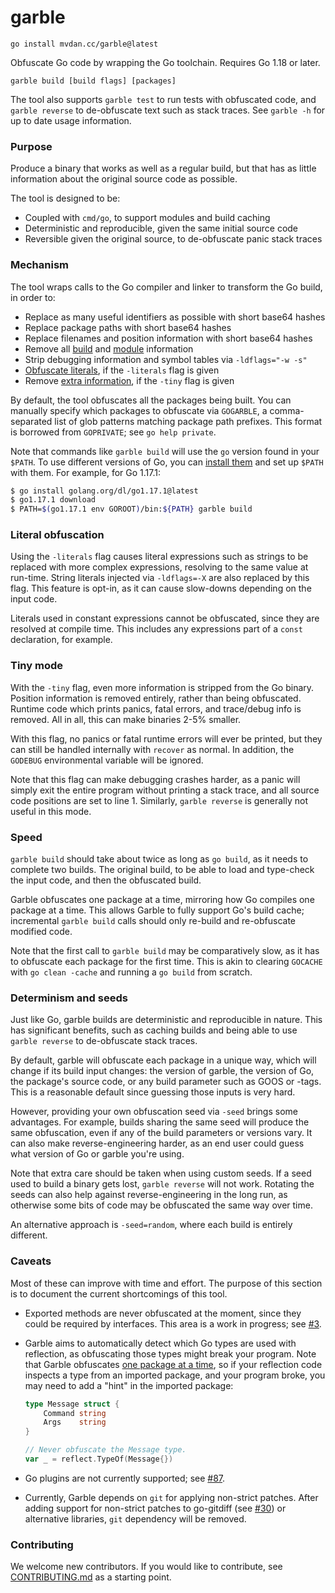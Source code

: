 # garble

	go install mvdan.cc/garble@latest

Obfuscate Go code by wrapping the Go toolchain. Requires Go 1.18 or later.

	garble build [build flags] [packages]

The tool also supports `garble test` to run tests with obfuscated code,
and `garble reverse` to de-obfuscate text such as stack traces.
See `garble -h` for up to date usage information.

### Purpose

Produce a binary that works as well as a regular build, but that has as little
information about the original source code as possible.

The tool is designed to be:

* Coupled with `cmd/go`, to support modules and build caching
* Deterministic and reproducible, given the same initial source code
* Reversible given the original source, to de-obfuscate panic stack traces

### Mechanism

The tool wraps calls to the Go compiler and linker to transform the Go build, in
order to:

* Replace as many useful identifiers as possible with short base64 hashes
* Replace package paths with short base64 hashes
* Replace filenames and position information with short base64 hashes
* Remove all [build](https://go.dev/pkg/runtime/#Version) and [module](https://go.dev/pkg/runtime/debug/#ReadBuildInfo) information
* Strip debugging information and symbol tables via `-ldflags="-w -s"`
* [Obfuscate literals](#literal-obfuscation), if the `-literals` flag is given
* Remove [extra information](#tiny-mode), if the `-tiny` flag is given

By default, the tool obfuscates all the packages being built.
You can manually specify which packages to obfuscate via `GOGARBLE`,
a comma-separated list of glob patterns matching package path prefixes.
This format is borrowed from `GOPRIVATE`; see `go help private`.

Note that commands like `garble build` will use the `go` version found in your
`$PATH`. To use different versions of Go, you can
[install them](https://go.dev/doc/manage-install#installing-multiple)
and set up `$PATH` with them. For example, for Go 1.17.1:

```sh
$ go install golang.org/dl/go1.17.1@latest
$ go1.17.1 download
$ PATH=$(go1.17.1 env GOROOT)/bin:${PATH} garble build
```

### Literal obfuscation

Using the `-literals` flag causes literal expressions such as strings to be
replaced with more complex expressions, resolving to the same value at run-time.
String literals injected via `-ldflags=-X` are also replaced by this flag.
This feature is opt-in, as it can cause slow-downs depending on the input code.

Literals used in constant expressions cannot be obfuscated, since they are
resolved at compile time. This includes any expressions part of a `const`
declaration, for example.

### Tiny mode

With the `-tiny` flag, even more information is stripped from the Go binary.
Position information is removed entirely, rather than being obfuscated.
Runtime code which prints panics, fatal errors, and trace/debug info is removed.
All in all, this can make binaries 2-5% smaller.

With this flag, no panics or fatal runtime errors will ever be printed, but they
can still be handled internally with `recover` as normal. In addition, the
`GODEBUG` environmental variable will be ignored.

Note that this flag can make debugging crashes harder, as a panic will simply
exit the entire program without printing a stack trace, and all source code
positions are set to line 1. Similarly, `garble reverse` is generally not useful
in this mode.

### Speed

`garble build` should take about twice as long as `go build`, as it needs to
complete two builds. The original build, to be able to load and type-check the
input code, and then the obfuscated build.

Garble obfuscates one package at a time, mirroring how Go compiles one package
at a time. This allows Garble to fully support Go's build cache; incremental
`garble build` calls should only re-build and re-obfuscate modified code.

Note that the first call to `garble build` may be comparatively slow,
as it has to obfuscate each package for the first time. This is akin to clearing
`GOCACHE` with `go clean -cache` and running a `go build` from scratch.

### Determinism and seeds

Just like Go, garble builds are deterministic and reproducible in nature.
This has significant benefits, such as caching builds and being able to use
`garble reverse` to de-obfuscate stack traces.

By default, garble will obfuscate each package in a unique way,
which will change if its build input changes: the version of garble, the version
of Go, the package's source code, or any build parameter such as GOOS or -tags.
This is a reasonable default since guessing those inputs is very hard.

However, providing your own obfuscation seed via `-seed` brings some advantages.
For example, builds sharing the same seed will produce the same obfuscation,
even if any of the build parameters or versions vary.
It can also make reverse-engineering harder, as an end user could guess what
version of Go or garble you're using.

Note that extra care should be taken when using custom seeds.
If a seed used to build a binary gets lost, `garble reverse` will not work.
Rotating the seeds can also help against reverse-engineering in the long run,
as otherwise some bits of code may be obfuscated the same way over time.

An alternative approach is `-seed=random`, where each build is entirely different.

### Caveats

Most of these can improve with time and effort. The purpose of this section is
to document the current shortcomings of this tool.

* Exported methods are never obfuscated at the moment, since they could
  be required by interfaces. This area is a work in progress; see
  [#3](https://github.com/burrowers/garble/issues/3).

* Garble aims to automatically detect which Go types are used with reflection,
  as obfuscating those types might break your program.
  Note that Garble obfuscates [one package at a time](#speed),
  so if your reflection code inspects a type from an imported package,
  and your program broke, you may need to add a "hint" in the imported package:
   ```go
   type Message struct {
       Command string
       Args    string
   }

   // Never obfuscate the Message type.
   var _ = reflect.TypeOf(Message{})
   ```

* Go plugins are not currently supported; see [#87](https://github.com/burrowers/garble/issues/87).
* Currently, Garble depends on `git` for applying non-strict patches. After adding support for non-strict patches to go-gitdiff (see [#30](https://github.com/bluekeyes/go-gitdiff/issues/30)) or alternative libraries, `git` dependency will be removed. 

### Contributing

We welcome new contributors. If you would like to contribute, see
[CONTRIBUTING.md](CONTRIBUTING.md) as a starting point.
